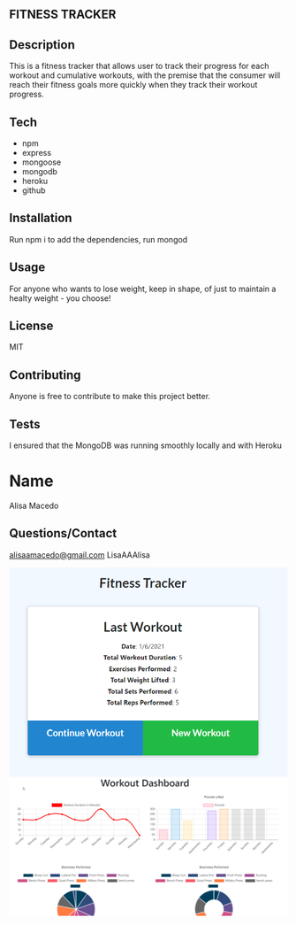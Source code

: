 ## FITNESS TRACKER

## Description 
  This is a fitness tracker that allows user to track their progress for each workout and cumulative workouts, with the premise that the consumer will reach their fitness goals more quickly when they track their workout progress.

## Tech 
  * npm
  * express
  * mongoose
  * mongodb
  * heroku
  * github

## Installation
  Run npm i to add the dependencies, run mongod

## Usage 
   For anyone who wants to lose weight, keep in shape, of just to maintain a healty weight - you choose!     

## License
  MIT
## Contributing
  Anyone is free to contribute to make this project better.

## Tests
  I ensured that the MongoDB was running smoothly locally and with Heroku

  # Name
  Alisa Macedo

## Questions/Contact
  alisaamacedo@gmail.com
  LisaAAAlisa
        
![](1.png)
![](2.png)
